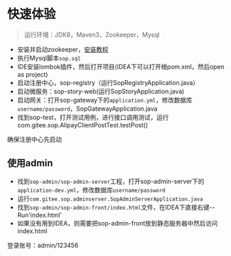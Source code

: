 # 快速体验

> 运行环境：JDK8，Maven3，Zookeeper，Mysql

- 安装并启动zookeeper，[安装教程](http://zookeeper.apache.org/doc/r3.4.13/zookeeperStarted.html)
- 执行Mysql脚本`sop.sql`
- IDE安装lombok插件，然后打开项目(IDEA下可以打开根pom.xml，然后open as project)
- 启动注册中心，sop-registry（运行SopRegistryApplication.java）
- 启动微服务：sop-story-web(运行SopStoryApplication.java)
- 启动网关：打开sop-gateway下的`application.yml`，修改数据库`username/password`，SopGatewayApplication.java
- 找到sop-test，打开测试用例，进行接口调用测试，运行com.gitee.sop.AlipayClientPostTest.testPost()

确保注册中心先启动

## 使用admin

- 找到`sop-admin/sop-admin-server`工程，打开sop-admin-server下的`application-dev.yml`，修改数据库`username/password`
- 运行`com.gitee.sop.adminserver.SopAdminServerApplication.java`
- 找到`sop-admin/sop-admin-front/index.html`文件，在IDEA下直接右键--Run'index.html'
- 如果没有用到IDEA，则需要把sop-admin-front放到静态服务器中然后访问index.html

登录账号：admin/123456


